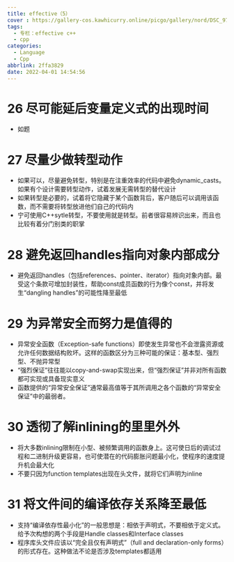 ```yaml
---
title: effective（5）
cover : https://gallery-cos.kawhicurry.online/picgo/gallery/nord/DSC_9765.JPG
tags:
  - 专栏：effective c++
  - cpp
categories:
  - Language
  - Cpp
abbrlink: 2ffa3829
date: 2022-04-01 14:54:56
---
```


# 26 尽可能延后变量定义式的出现时间

- 如题

# 27 尽量少做转型动作

- 如果可以，尽量避免转型，特别是在注重效率的代码中避免dynamic_casts。如果有个设计需要转型动作，试着发展无需转型的替代设计
- 如果转型是必要的，试着将它隐藏于某个函数背后，客户随后可以调用该函数，而不需要将转型放进他们自己的代码内
- 宁可使用C++sytle转型，不要使用就是转型。前者很容易辨识出来，而且也比较有着分门别类的职掌

# 28 避免返回handles指向对象内部成分

- 避免返回handles（包括references、pointer、iterator）指向对象内部。最受这个条款可增加封装性，帮助const成员函数的行为像个const，并将发生“dangling handles”的可能性降至最低

# 29 为异常安全而努力是值得的

- 异常安全函数（Exception-safe functions）即使发生异常也不会泄露资源或允许任何数据结构败坏。这样的函数区分为三种可能的保证：基本型、强烈型、不抛异常型
- “强烈保证”往往能以copy-and-swap实现出来，但“强烈保证”并非对所有函数都可实现或具备现实意义
- 函数提供的“异常安全保证”通常最高值等于其所调用之各个函数的“异常安全保证”中的最弱者。

# 30 透彻了解inlining的里里外外

- 将大多数inlining限制在小型、被频繁调用的函数身上。这可使日后的调试过程和二进制升级更容易，也可使潜在的代码膨胀问题最小化，使程序的速度提升机会最大化
- 不要只因为function templates出现在头文件，就将它们声明为inline

# 31 将文件间的编译依存关系降至最低

- 支持“编译依存性最小化”的一般思想是：相依于声明式，不要相依于定义式。给予次构想的两个手段是Handle classes和Interface classes
- 程序库头文件应该以“完全且仅有声明式”（full and declaration-only forms）的形式存在。这种做法不论是否涉及templates都适用